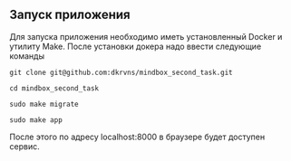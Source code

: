 ## Запуск приложения

Для запуска приложения необходимо иметь установленный Docker и утилиту Make.
После установки докера надо ввести следующие команды

`git clone git@github.com:dkrvns/mindbox_second_task.git`

`cd mindbox_second_task`

`sudo make migrate`

`sudo make app`

После этого по адресу localhost:8000 в браузере будет доступен сервис.
